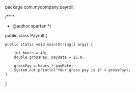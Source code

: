 
package com.mycompany.payroll;

/**
 *
 * @author spartan
 */

public class Payroll {

    public static void main(String[] args) {
        
        int hours = 40;
        double grossPay, payRate = 25.0;
                
        grossPay = hours * payRate;
        System.out.println("Your gross pay is $" + grossPay);
    }
}
